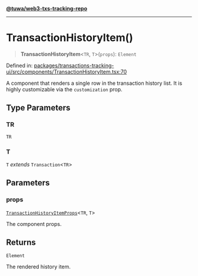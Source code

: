 [**@tuwa/web3-txs-tracking-repo**](../../../README.md)

***

# TransactionHistoryItem()

> **TransactionHistoryItem**\<`TR`, `T`\>(`props`): `Element`

Defined in: [packages/transactions-tracking-ui/src/components/TransactionHistoryItem.tsx:70](https://github.com/TuwaIO/web3-transactions-tracking/blob/b15830caeb9f515b3d96db7ae5c355861a7c93a1/packages/transactions-tracking-ui/src/components/TransactionHistoryItem.tsx#L70)

A component that renders a single row in the transaction history list.
It is highly customizable via the `customization` prop.

## Type Parameters

### TR

`TR`

### T

`T` *extends* `Transaction`\<`TR`\>

## Parameters

### props

[`TransactionHistoryItemProps`](../type-aliases/TransactionHistoryItemProps.md)\<`TR`, `T`\>

The component props.

## Returns

`Element`

The rendered history item.
